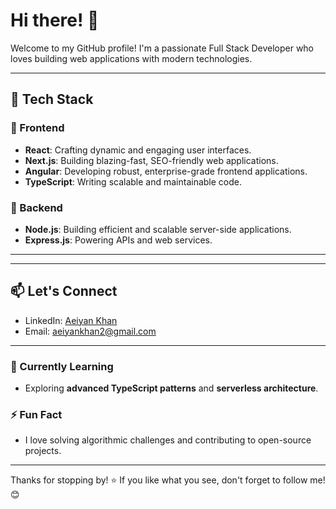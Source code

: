 # Hi there! 👋

Welcome to my GitHub profile! I'm a passionate Full Stack Developer who loves building web applications with modern technologies.

---

## 🚀 Tech Stack

### 🌟 Frontend
- **React**: Crafting dynamic and engaging user interfaces.
- **Next.js**: Building blazing-fast, SEO-friendly web applications.
- **Angular**: Developing robust, enterprise-grade frontend applications.
- **TypeScript**: Writing scalable and maintainable code.

### 🌟 Backend
- **Node.js**: Building efficient and scalable server-side applications.
- **Express.js**: Powering APIs and web services.

---



---

## 📫 Let's Connect

- LinkedIn: [Aeiyan Khan](https://www.linkedin.com/in/aeiyan-khan/)
- Email: [aeiyankhan2@gmail.com](mailto:aeiyankhan2@gmail.com)

---

### 🌱 Currently Learning
- Exploring **advanced TypeScript patterns** and **serverless architecture**.

### ⚡ Fun Fact
- I love solving algorithmic challenges and contributing to open-source projects.

---

Thanks for stopping by! ⭐️ If you like what you see, don't forget to follow me! 😊
